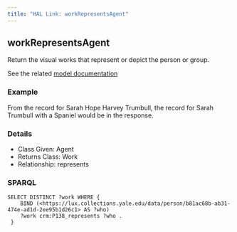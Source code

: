 ```yaml
---
title: "HAL Link: workRepresentsAgent"
---
```


## workRepresentsAgent

Return the visual works that represent or depict the person or group.

See the related [model documentation](/model/object/aboutness/#depiction)

### Example

From the record for Sarah Hope Harvey Trumbull, the record for Sarah Trumbull with a Spaniel would be in the response.


### Details

* Class Given: Agent
* Returns Class: Work
* Relationship: represents


### SPARQL
```
SELECT DISTINCT ?work WHERE {
    BIND (<https://lux.collections.yale.edu/data/person/b81ac68b-ab31-474e-ad1d-2ee95b1d26c1> AS ?who)
    ?work crm:P138_represents ?who .
 } 
```

